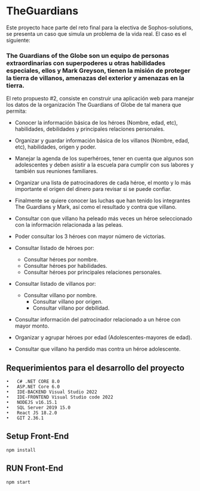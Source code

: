 # TheGuardians 

Este proyecto hace parte del reto final para la electiva de Sophos-solutions, se presenta un caso que simula un problema de la vida real. El caso es el siguiente:

### The Guardians of the Globe son un equipo de personas extraordinarias con superpoderes u otras habilidades especiales, ellos y Mark Greyson, tienen la misión de proteger la tierra de villanos, amenazas del exterior y amenazas en la tierra. 

El reto propuesto #2, consiste en construir una aplicación web para manejar los datos de la organización The Guardians of Globe de tal manera que permita: 

- Conocer la información básica de los héroes (Nombre, edad, etc), habilidades, debilidades y principales relaciones personales. 
- Organizar y guardar información básica de los villanos (Nombre, edad, etc), habilidades, origen y poder. 
- Manejar la agenda de los superhéroes, tener en cuenta que algunos son adolescentes y deben asistir a la escuela para cumplir con sus labores y también sus reuniones familiares. 
- Organizar una lista de patrocinadores de cada héroe, el monto y lo más importante el origen del dinero para revisar si se puede confiar. 
- Finalmente se quiere conocer las luchas que han tenido los integrantes The Guardians y Mark, así como el resultado y contra que villano. 
- Consultar con que villano ha peleado más veces un héroe seleccionado con la información relacionada a las peleas.
- Poder consultar los 3 héroes con mayor número de victorias.

- Consultar listado de héroes por:
  - Consultar héroes por nombre.
  - Consultar héroes por habilidades.
  - Consultar héroes por principales relaciones personales.
  
 - Consultar listado de villanos por:
   - Consultar villano por nombre.
	 - Consultar villano por origen.
	 - Consultar villano por debilidad.
  
-	Consultar información del patrocinador relacionado a un héroe con mayor monto.
-	Organizar y agrupar héroes por edad (Adolescentes-mayores de edad).
-	Consultar que villano ha perdido mas contra un héroe adolescente.


## Requerimientos para el desarrollo del proyecto

```
•	C# .NET CORE 8.0
•	ASP.NET Core 6.0
•	IDE-BACKEND Visual Studio 2022
•	IDE-FRONTEND Visual Studio code 2022
•	NODEJS v16.15.1
•	SQL Server 2019 15.0
•	React JS 18.2.0
•	GIT 2.36.1
```

## Setup Front-End
```
npm install
```
## RUN Front-End
```
npm start
```
